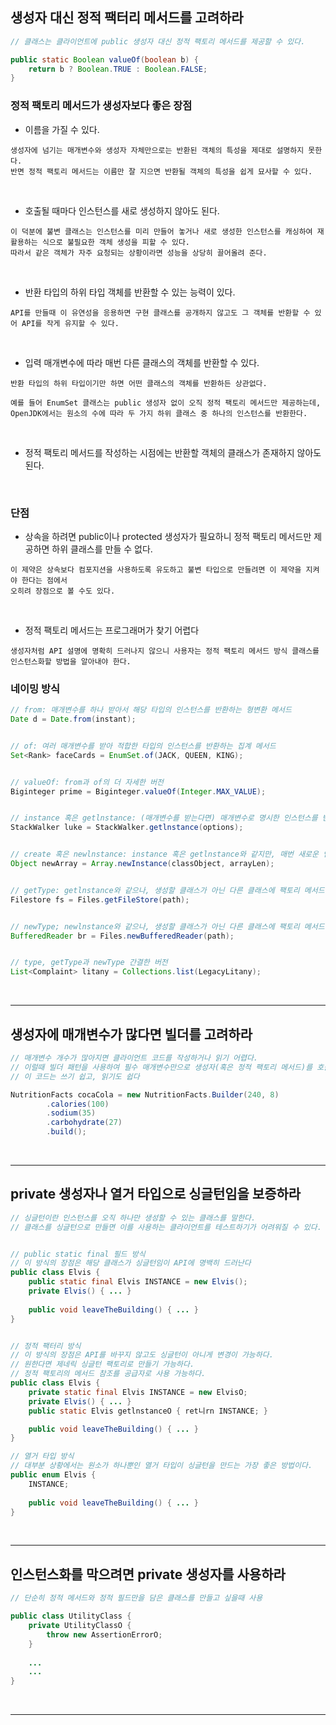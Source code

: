 ## 생성자 대신 정적 팩터리 메서드를 고려하라
```java
// 클래스는 클라이언트에 public 생성자 대신 정적 팩토리 메서드를 제공할 수 있다.

public static Boolean valueOf(boolean b) { 
    return b ? Boolean.TRUE : Boolean.FALSE;
}
```

### 정적 팩토리 메서드가 생성자보다 좋은 장점

- 이름을 가질 수 있다.
```
생성자에 넘기는 매개변수와 생성자 자체만으로는 반환된 객체의 특성을 제대로 설명하지 못한다.
반면 정적 팩토리 메서드는 이름만 잘 지으면 반환될 객체의 특성을 쉽게 묘사할 수 있다.
```

<br>

- 호출될 때마다 인스턴스를 새로 생성하지 않아도 된다.
```
이 덕분에 불변 클래스는 인스턴스를 미리 만들어 놓거나 새로 생성한 인스턴스를 캐싱하여 재활용하는 식으로 불필요한 객체 생성을 피할 수 있다.
따라서 같은 객체가 자주 요청되는 상황이라면 성능을 상당히 끌어올려 준다.
```

<br>

- 반환 타입의 하위 타입 객체를 반환할 수 있는 능력이 있다.
```
API를 만들때 이 유연성을 응용하면 구현 클래스를 공개하지 않고도 그 객체를 반환할 수 있어 API를 작게 유지할 수 있다.
```

<br>

- 입력 매개변수에 따라 매번 다른 클래스의 객체를 반환할 수 있다.
```
반환 타입의 하위 타입이기만 하면 어떤 클래스의 객체를 반환하든 상관없다.

예를 들어 EnumSet 클래스는 public 생성자 없이 오직 정적 팩토리 메서드만 제공하는데,
OpenJDK에서는 원소의 수에 따라 두 가지 하위 클래스 중 하나의 인스턴스를 반환한다.
```

<br>

- 정적 팩토리 메서드를 작성하는 시점에는 반환할 객체의 클래스가 존재하지 않아도 된다.

<br>



### 단점

- 상속을 하려면 public이나 protected 생성자가 필요하니 정적 팩토리 메서드만 제공하면 하위 클래스를 만들 수 없다.
```
이 제약은 상속보다 컴포지션을 사용하도록 유도하고 불변 타입으로 만들려면 이 제약을 지켜야 한다는 점에서
오히려 장점으로 볼 수도 있다.
```

<br>

- 정적 팩토리 메서드는 프로그래머가 찾기 어렵다
```
생성자처럼 API 설명에 명확히 드러나지 않으니 사용자는 정적 팩토리 메서드 방식 클래스를 인스턴스화할 방법을 알아내야 한다.
```



### 네이밍 방식
```java
// from: 매개변수를 하나 받아서 해당 타입의 인스턴스를 반환하는 형변환 메서드
Date d = Date.from(instant);


// of: 여러 매개변수를 받아 적합한 타입의 인스턴스를 반환하는 집계 메서드
Set<Rank> faceCards = EnumSet.of(JACK, QUEEN, KING);


// valueOf: from과 of의 더 자세한 버전
Biginteger prime = Biginteger.valueOf(Integer.MAX_VALUE);


// instance 혹은 getlnstance: (매개변수를 받는다면) 매개변수로 명시한 인스턴스를 반환하지만, 같은 인스턴스임을 보장하지는 않는다.
StackWalker luke = StackWalker.getlnstance(options);


// create 혹은 newlnstance: instance 혹은 getlnstance와 같지만, 매번 새로운 인스턴스를 생성해 반환함을 보장한다.
Object newArray = Array.newInstance(classObject, arrayLen);


// getType: getlnstance와 같으나, 생성할 클래스가 아닌 다른 클래스에 팩토리 메서드를 정의할 때 쓴다. “Type”은 팩토리 메서드가 반환할 객체의 타입 이다.
Filestore fs = Files.getFileStore(path);


// newType; newlnstance와 같으나, 생성할 클래스가 아닌 다른 클래스에 팩토리 메서드를 정의할 때 쓴다. “Type”은 팩토리 메서드가 반환할 객체의 타입 이다.
BufferedReader br = Files.newBufferedReader(path);


// type, getType과 newType 간결한 버전
List<Complaint> litany = Collections.list(LegacyLitany);
```


<br>
<hr>

## 생성자에 매개변수가 많다면 빌더를 고려하라
```java
// 매개변수 개수가 많아지면 클라이언트 코드를 작성하거나 읽기 어렵다.
// 이럴때 빌더 패턴을 사용하여 필수 매개변수만으로 생성자(혹은 정적 팩토리 메서드)를 호출해 빌더 객체를 얻는다.
// 이 코드는 쓰기 쉽고, 읽기도 쉽다

NutritionFacts cocaCola = new NutritionFacts.Builder(240, 8)
        .calories(100)
        .sodium(35)
        .carbohydrate(27)
        .build();
```

<br>
<hr>

## private 생성자나 열거 타입으로 싱글턴임을 보증하라
```java
// 싱글턴이란 인스턴스를 오직 하나만 생성할 수 있는 클래스를 말한다.
// 클래스를 싱글턴으로 만들면 이를 사용하는 클라이언트를 테스트하기가 어려워질 수 있다.


// public static final 필드 방식
// 이 방식의 장점은 해당 클래스가 싱글턴임이 API에 명백히 드러난다
public class Elvis {
    public static final Elvis INSTANCE = new Elvis();
    private Elvis() { ... }
    
    public void leaveTheBuilding() { ... } 
}


// 정적 팩터리 방식
// 이 방식의 장점은 API를 바꾸지 않고도 싱글턴이 아니게 변경이 가능하다.
// 원한다면 제네릭 싱글턴 팩토리로 만들기 가능하다.
// 정적 팩토리의 메서드 참조를 공급자로 사용 가능하다.
public class Elvis {
    private static final Elvis INSTANCE = new ElvisO; 
    private Elvis() { ... }
    public static Elvis getlnstanceO { ret니rn INSTANCE; }

    public void leaveTheBuilding() { ... } 
}

// 열거 타입 방식
// 대부분 상황에서는 원소가 하나뿐인 열거 타입이 싱글턴을 만드는 가장 좋은 방법이다.
public enum Elvis { 
    INSTANCE;
    
    public void leaveTheBuilding() { ... } 
}
```

<br>
<hr>

## 인스턴스화를 막으려면 private 생성자를 사용하라
```java
// 단순히 정적 메서드와 정적 필드만을 담은 클래스를 만들고 싶을때 사용

public class UtilityClass {
    private UtilityClassO {
        throw new AssertionErrorO;
    }
    
    ...
    ...
}
```

<br>
<hr>

















